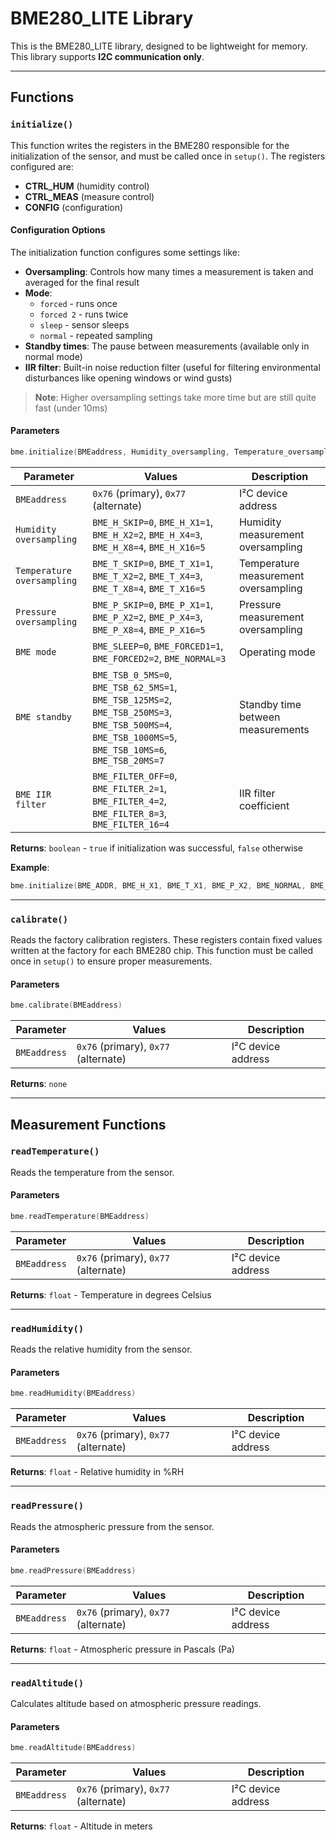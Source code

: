 # BME280_LITE Library

This is the BME280_LITE library, designed to be lightweight for memory. This library supports **I2C communication only**.

---

## Functions

### `initialize()`

This function writes the registers in the BME280 responsible for the initialization of the sensor, and must be called once in `setup()`. The registers configured are:

- **CTRL_HUM** (humidity control)
- **CTRL_MEAS** (measure control) 
- **CONFIG** (configuration)

#### Configuration Options

The initialization function configures some settings like:

- **Oversampling**: Controls how many times a measurement is taken and averaged for the final result
- **Mode**: 
  - `forced` - runs once
  - `forced 2` - runs twice
  - `sleep` - sensor sleeps
  - `normal` - repeated sampling
- **Standby times**: The pause between measurements (available only in normal mode)
- **IIR filter**: Built-in noise reduction filter (useful for filtering environmental disturbances like opening windows or wind gusts)

> **Note**: Higher oversampling settings take more time but are still quite fast (under 10ms)

#### Parameters

```cpp
bme.initialize(BMEaddress, Humidity_oversampling, Temperature_oversampling, Pressure_oversampling, BME_mode, BME_standby, BME_IIR_filter)
```

| Parameter | Values | Description |
|-----------|--------|-------------|
| `BMEaddress` | `0x76` (primary), `0x77` (alternate) | I²C device address |
| `Humidity oversampling` | `BME_H_SKIP=0`, `BME_H_X1=1`, `BME_H_X2=2`, `BME_H_X4=3`, `BME_H_X8=4`, `BME_H_X16=5` | Humidity measurement oversampling |
| `Temperature oversampling` | `BME_T_SKIP=0`, `BME_T_X1=1`, `BME_T_X2=2`, `BME_T_X4=3`, `BME_T_X8=4`, `BME_T_X16=5` | Temperature measurement oversampling |
| `Pressure oversampling` | `BME_P_SKIP=0`, `BME_P_X1=1`, `BME_P_X2=2`, `BME_P_X4=3`, `BME_P_X8=4`, `BME_P_X16=5` | Pressure measurement oversampling |
| `BME mode` | `BME_SLEEP=0`, `BME_FORCED1=1`, `BME_FORCED2=2`, `BME_NORMAL=3` | Operating mode |
| `BME standby` | `BME_TSB_0_5MS=0`, `BME_TSB_62_5MS=1`, `BME_TSB_125MS=2`, `BME_TSB_250MS=3`, `BME_TSB_500MS=4`, `BME_TSB_1000MS=5`, `BME_TSB_10MS=6`, `BME_TSB_20MS=7` | Standby time between measurements |
| `BME IIR filter` | `BME_FILTER_OFF=0`, `BME_FILTER_2=1`, `BME_FILTER_4=2`, `BME_FILTER_8=3`, `BME_FILTER_16=4` | IIR filter coefficient |

**Returns**: `boolean` - `true` if initialization was successful, `false` otherwise

**Example**:
```cpp
bme.initialize(BME_ADDR, BME_H_X1, BME_T_X1, BME_P_X2, BME_NORMAL, BME_TSB_0_5MS, BME_FILTER_2);
```

---

### `calibrate()`

Reads the factory calibration registers. These registers contain fixed values written at the factory for each BME280 chip. This function must be called once in `setup()` to ensure proper measurements.

#### Parameters

```cpp
bme.calibrate(BMEaddress)
```

| Parameter | Values | Description |
|-----------|--------|-------------|
| `BMEaddress` | `0x76` (primary), `0x77` (alternate) | I²C device address |

**Returns**: `none`

---

## Measurement Functions

### `readTemperature()`

Reads the temperature from the sensor.

#### Parameters

```cpp
bme.readTemperature(BMEaddress)
```

| Parameter | Values | Description |
|-----------|--------|-------------|
| `BMEaddress` | `0x76` (primary), `0x77` (alternate) | I²C device address |

**Returns**: `float` - Temperature in degrees Celsius

---

### `readHumidity()`

Reads the relative humidity from the sensor.

#### Parameters

```cpp
bme.readHumidity(BMEaddress)
```

| Parameter | Values | Description |
|-----------|--------|-------------|
| `BMEaddress` | `0x76` (primary), `0x77` (alternate) | I²C device address |

**Returns**: `float` - Relative humidity in %RH

---

### `readPressure()`

Reads the atmospheric pressure from the sensor.

#### Parameters

```cpp
bme.readPressure(BMEaddress)
```

| Parameter | Values | Description |
|-----------|--------|-------------|
| `BMEaddress` | `0x76` (primary), `0x77` (alternate) | I²C device address |

**Returns**: `float` - Atmospheric pressure in Pascals (Pa)

---

### `readAltitude()`

Calculates altitude based on atmospheric pressure readings.

#### Parameters

```cpp
bme.readAltitude(BMEaddress)
```

| Parameter | Values | Description |
|-----------|--------|-------------|
| `BMEaddress` | `0x76` (primary), `0x77` (alternate) | I²C device address |

**Returns**: `float` - Altitude in meters
